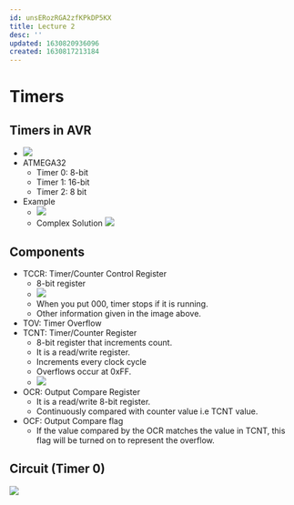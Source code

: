 ```yaml
---
id: unsERozRGA2zfKPkDP5KX
title: Lecture 2
desc: ''
updated: 1630820936096
created: 1630817213184
---
```


# Timers

## Timers in AVR
* ![](/assets/images/2021-09-05-10-37-02.png)
* ATMEGA32
    * Timer 0: 8-bit
    * Timer 1: 16-bit
    * Timer 2: 8 bit
* Example
    * ![](/assets/images/2021-09-05-10-48-08.png)
    * Complex Solution
    ![](/assets/images/2021-09-05-10-50-57.png)

## Components
* TCCR: Timer/Counter Control Register
    * 8-bit register
    * ![](/assets/images/2021-09-05-11-18-21.png)
    * When you put 000, timer stops if it is running.
    * Other information given in the image above.
* TOV: Timer Overflow
* TCNT: Timer/Counter Register
    * 8-bit register that increments count.
    * It is a read/write register.
    * Increments every clock cycle
    * Overflows occur at 0xFF.
    * ![](/assets/images/2021-09-05-11-02-40.png)
* OCR: Output Compare Register
    * It is a read/write 8-bit register.
    * Continuously compared with counter value i.e TCNT value.
* OCF: Output Compare flag
    * If the value compared by the OCR matches the value in TCNT, this flag will be turned on to represent the overflow.

## Circuit (Timer 0)
![](/assets/images/2021-09-05-10-59-49.png)
